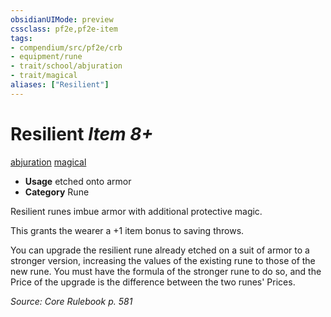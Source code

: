 ```yaml
---
obsidianUIMode: preview
cssclass: pf2e,pf2e-item
tags:
- compendium/src/pf2e/crb
- equipment/rune
- trait/school/abjuration
- trait/magical
aliases: ["Resilient"]
---
```

# Resilient *Item 8+*  
[abjuration](abjuration.md)  [magical](magical.md)  

- **Usage** etched onto armor
- **Category** Rune

Resilient runes imbue armor with additional protective magic.

This grants the wearer a +1 item bonus to saving throws.

You can upgrade the resilient rune already etched on a suit of armor to a stronger version, increasing the values of the existing rune to those of the new rune. You must have the formula of the stronger rune to do so, and the Price of the upgrade is the difference between the two runes' Prices.

*Source: Core Rulebook p. 581*